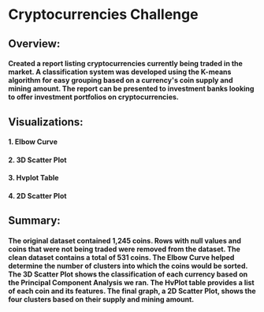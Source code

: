 # Cryptocurrencies Challenge

## Overview: 

#### Created a report listing cryptocurrencies currently being traded in the market. A classification system was developed using the K-means algorithm for easy grouping based on a currency's coin supply and mining amount. The report can be presented to investment banks looking to offer investment portfolios on cryptocurrencies.  

## Visualizations:

#### 1. Elbow Curve

#### 2. 3D Scatter Plot

#### 3. Hvplot Table

#### 4. 2D Scatter Plot

## Summary: 

#### The original dataset contained 1,245 coins. Rows with null values and coins that were not being traded were removed from the dataset. The clean dataset contains a total of 531 coins. The Elbow Curve helped determine the number of clusters into which the coins would be sorted. The 3D Scatter Plot shows the classification of each currency based on the Principal Component Analysis we ran. The HvPlot table provides a list of each coin and its features. The final graph, a 2D Scatter Plot, shows the four clusters based on their supply and mining amount. 
